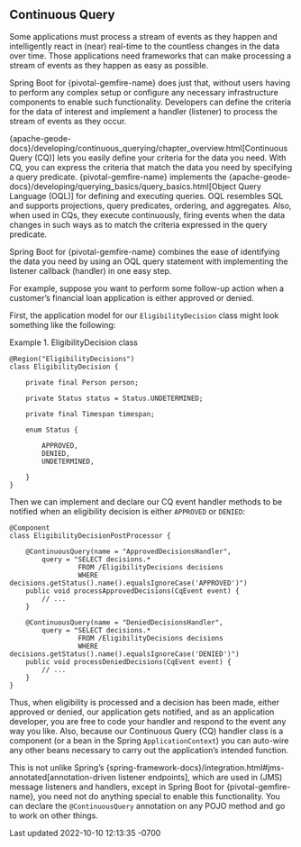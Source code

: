 <div id="header">



<div id="content">



## Continuous Query





Some applications must process a stream of events as they happen and
intelligently react in (near) real-time to the countless changes in the
data over time. Those applications need frameworks that can make
processing a stream of events as they happen as easy as possible.





Spring Boot for {pivotal-gemfire-name} does just that, without users
having to perform any complex setup or configure any necessary
infrastructure components to enable such functionality. Developers can
define the criteria for the data of interest and implement a handler
(listener) to process the stream of events as they occur.





{apache-geode-docs}/developing/continuous_querying/chapter_overview.html\[Continuous
Query (CQ)\] lets you easily define your criteria for the data you need.
With CQ, you can express the criteria that match the data you need by
specifying a query predicate. {pivotal-gemfire-name} implements the
{apache-geode-docs}/developing/querying_basics/query_basics.html\[Object
Query Language (OQL)\] for defining and executing queries. OQL resembles
SQL and supports projections, query predicates, ordering, and
aggregates. Also, when used in CQs, they execute continuously, firing
events when the data changes in such ways as to match the criteria
expressed in the query predicate.





Spring Boot for {pivotal-gemfire-name} combines the ease of identifying
the data you need by using an OQL query statement with implementing the
listener callback (handler) in one easy step.





For example, suppose you want to perform some follow-up action when a
customer’s financial loan application is either approved or denied.





First, the application model for our `EligibilityDecision` class might
look something like the following:







Example 1. EligibilityDecision class









``` highlight
@Region("EligibilityDecisions")
class EligibilityDecision {

    private final Person person;

    private Status status = Status.UNDETERMINED;

    private final Timespan timespan;

    enum Status {

        APPROVED,
        DENIED,
        UNDETERMINED,

    }
}
```











Then we can implement and declare our CQ event handler methods to be
notified when an eligibility decision is either `APPROVED` or `DENIED`:











``` highlight
@Component
class EligibilityDecisionPostProcessor {

    @ContinuousQuery(name = "ApprovedDecisionsHandler",
        query = "SELECT decisions.*
                 FROM /EligibilityDecisions decisions
                 WHERE decisions.getStatus().name().equalsIgnoreCase('APPROVED')")
    public void processApprovedDecisions(CqEvent event) {
        // ...
    }

    @ContinuousQuery(name = "DeniedDecisionsHandler",
        query = "SELECT decisions.*
                 FROM /EligibilityDecisions decisions
                 WHERE decisions.getStatus().name().equalsIgnoreCase('DENIED')")
    public void processDeniedDecisions(CqEvent event) {
        // ...
    }
}
```











Thus, when eligibility is processed and a decision has been made, either
approved or denied, our application gets notified, and as an application
developer, you are free to code your handler and respond to the event
any way you like. Also, because our Continuous Query (CQ) handler class
is a component (or a bean in the Spring `ApplicationContext`) you can
auto-wire any other beans necessary to carry out the application’s
intended function.





This is not unlike Spring’s
{spring-framework-docs}/integration.html#jms-annotated\[annotation-driven
listener endpoints\], which are used in (JMS) message listeners and
handlers, except in Spring Boot for {pivotal-gemfire-name}, you need not
do anything special to enable this functionality. You can declare the
`@ContinuousQuery` annotation on any POJO method and go to work on other
things.









<div id="footer">

<div id="footer-text">

Last updated 2022-10-10 12:13:35 -0700




